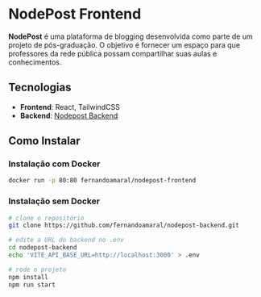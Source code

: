 # NodePost Frontend

**NodePost** é uma plataforma de blogging desenvolvida como parte de um projeto de pós-graduação. O objetivo é fornecer um espaço para que professores da rede pública possam compartilhar suas aulas e conhecimentos.

## Tecnologias

- **Frontend**: React, TailwindCSS
- **Backend**: [Nodepost Backend](https://github.com/fernandoamaral/nodepost-backend)

## Como Instalar

### Instalação com Docker

```bash
docker run -p 80:80 fernandoamaral/nodepost-frontend
```

### Instalação sem Docker

```bash
# clone o repositório
git clone https://github.com/fernandoamaral/nodepost-backend.git

# edite a URL do backend no .env
cd nodepost-backend
echo 'VITE_API_BASE_URL=http://localhost:3000' > .env

# rode o projeto
npm install
npm run start
```
